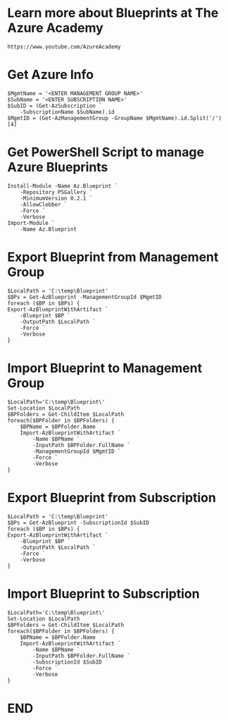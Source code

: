 
**Learn more about Blueprints at The Azure Academy**
============================
	https://www.youtube.com/AzureAcademy
	
	
**Get Azure  Info**
============================
    $MgmtName = '<ENTER MANAGEMENT GROUP NAME>'
    $SubName = '<ENTER SUBSCRIPTION NAME>'
    $SubID = (Get-AzSubscription `
        -SubscriptionName $SubName).id
    $MgmtID = (Get-AzManagementGroup -GroupName $MgmtName).id.Split('/')[4]


**Get PowerShell Script to manage Azure Blueprints**
============================
	Install-Module -Name Az.Blueprint `
	    -Repository PSGallery `
	    -MinimumVersion 0.2.1 `
	    -AllowClobber `
	    -Force `
	    -Verbose
	Import-Module `
	    -Name Az.Blueprint


**Export Blueprint from Management Group**
============================
    $LocalPath = 'C:\temp\Blueprint'
    $BPs = Get-AzBlueprint -ManagementGroupId $MgmtID
    foreach ($BP in $BPs) {    
    Export-AzBlueprintWithArtifact `
        -Blueprint $BP `
        -OutputPath $LocalPath `
        -Force `
        -Verbose
    }


**Import Blueprint to Management Group**
============================
    $LocalPath='C:\temp\Blueprint\'
    Set-Location $LocalPath
    $BPFolders = Get-ChildItem $LocalPath
    foreach($BPFolder in $BPFolders) {
        $BPName = $BPFolder.Name
        Import-AzBlueprintWithArtifact `
            -Name $BPName `
            -InputPath $BPFolder.FullName `
            -ManagementGroupId $MgmtID `
            -Force `
            -Verbose
    }
	
	
**Export Blueprint from Subscription**
============================
    $LocalPath = 'C:\temp\Blueprint'
    $BPs = Get-AzBlueprint -SubscriptionId $SubID
    foreach ($BP in $BPs) {    
    Export-AzBlueprintWithArtifact `
        -Blueprint $BP `
        -OutputPath $LocalPath `
        -Force `
        -Verbose
    }


**Import Blueprint to Subscription**
============================
    $LocalPath='C:\temp\Blueprint\'
    Set-Location $LocalPath
    $BPFolders = Get-ChildItem $LocalPath
    foreach($BPFolder in $BPFolders) {
        $BPName = $BPFolder.Name
        Import-AzBlueprintWithArtifact `
            -Name $BPName `
            -InputPath $BPFolder.FullName `
            -SubscriptionId $SubID `
            -Force `
            -Verbose
    }


**END**
============================
